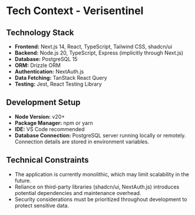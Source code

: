 # Tech Context - Verisentinel

## Technology Stack
- **Frontend:** Next.js 14, React, TypeScript, Tailwind CSS, shadcn/ui
- **Backend:** Node.js 20, TypeScript, Express (implicitly through Next.js)
- **Database:** PostgreSQL 15
- **ORM:** Drizzle ORM
- **Authentication:** NextAuth.js
- **Data Fetching:** TanStack React Query
- **Testing:** Jest, React Testing Library

## Development Setup
- **Node Version:** v20+
- **Package Manager:** npm or yarn
- **IDE:** VS Code recommended
- **Database Connection:** PostgreSQL server running locally or remotely.  Connection details are stored in environment variables.

## Technical Constraints
- The application is currently monolithic, which may limit scalability in the future.
- Reliance on third-party libraries (shadcn/ui, NextAuth.js) introduces potential dependencies and maintenance overhead.
- Security considerations must be prioritized throughout development to protect sensitive data.
